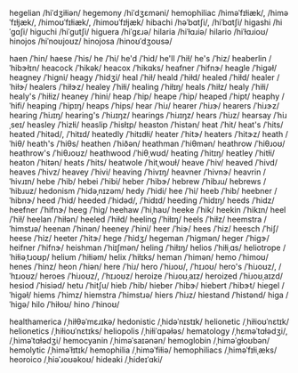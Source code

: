 hegelian	/hiˈdʒiɫiən/
hegemony	/hiˈdʒɛməni/
hemophiliac	/himəˈfɪɫiæk/, /himəˈfɪɫjæk/, /himoʊˈfɪɫiæk/, /himoʊˈfɪɫjæk/
hibachi	/həˈbɑtʃi/, /hiˈbɑtʃi/
higashi	/hiˈɡɑʃi/
higuchi	/hiˈɡutʃi/
higuera	/hiˈɡɛɹə/
hilaria	/hiˈɫɑɹiə/
hilario	/hiˈɫɑɹioʊ/
hinojos	/hiˈnoʊjoʊz/
hinojosa	/hinoʊˈdʒoʊsə/

haen	/ˈhin/
haese	/ˈhis/
he	/ˈhi/
he'd	/ˈhid/
he'll	/ˈhiɫ/
he's	/ˈhiz/
heaberlin	/ˈhibɝɫɪn/
heacock	/ˈhikək/
heacox	/ˈhikɑks/
heafner	/ˈhifnɝ/
heagle	/ˈhiɡəɫ/
heagney	/ˈhiɡni/
heagy	/ˈhidʒi/
heal	/ˈhiɫ/
heald	/ˈhiɫd/
healed	/ˈhiɫd/
healer	/ˈhiɫɝ/
healers	/ˈhiɫɝz/
healey	/ˈhiɫi/
healing	/ˈhiɫɪŋ/
heals	/ˈhiɫz/
healy	/ˈhiɫi/
healy's	/ˈhiɫiz/
heaney	/ˈhini/
heap	/ˈhip/
heape	/ˈhip/
heaped	/ˈhipt/
heaphy	/ˈhifi/
heaping	/ˈhipɪŋ/
heaps	/ˈhips/
hear	/ˈhiɹ/
hearer	/ˈhiɹɝ/
hearers	/ˈhiɹɝz/
hearing	/ˈhiɹɪŋ/
hearing's	/ˈhiɹɪŋz/
hearings	/ˈhiɹɪŋz/
hears	/ˈhiɹz/
hearsay	/ˈhiɹˌseɪ/
heasley	/ˈhizɫi/
heaslip	/ˈhisɫɪp/
heaston	/ˈhistən/
heat	/ˈhit/
heat's	/ˈhits/
heated	/ˈhitəd/, /ˈhitɪd/
heatedly	/ˈhitɪdɫi/
heater	/ˈhitɝ/
heaters	/ˈhitɝz/
heath	/ˈhiθ/
heath's	/ˈhiθs/
heathen	/ˈhiðən/
heathman	/ˈhiθmən/
heathrow	/ˈhiθɹoʊ/
heathrow's	/ˈhiθɹoʊz/
heathwood	/ˈhiθˌwʊd/
heating	/ˈhitɪŋ/
heatley	/ˈhitɫi/
heaton	/ˈhitən/
heats	/ˈhits/
heatwole	/ˈhitˌwoʊɫ/
heave	/ˈhiv/
heaved	/ˈhivd/
heaves	/ˈhivz/
heavey	/ˈhivi/
heaving	/ˈhivɪŋ/
heavner	/ˈhivnɝ/
heavrin	/ˈhivɹɪn/
hebe	/ˈhib/
hebei	/ˈhibi/
heber	/ˈhibɝ/
hebrew	/ˈhibɹu/
hebrews	/ˈhibɹuz/
hedonism	/ˈhidəˌnɪzəm/
hedy	/ˈhidi/
hee	/ˈhi/
heeb	/ˈhib/
heebner	/ˈhibnɝ/
heed	/ˈhid/
heeded	/ˈhidəd/, /ˈhidɪd/
heeding	/ˈhidɪŋ/
heeds	/ˈhidz/
heefner	/ˈhifnɝ/
heeg	/ˈhiɡ/
heehaw	/ˈhiˌhaʊ/
heeke	/ˈhik/
heekin	/ˈhikɪn/
heel	/ˈhiɫ/
heelan	/ˈhiɫən/
heeled	/ˈhiɫd/
heeling	/ˈhiɫɪŋ/
heels	/ˈhiɫz/
heemstra	/ˈhimstɹə/
heenan	/ˈhinən/
heeney	/ˈhini/
heer	/ˈhiɝ/
hees	/ˈhiz/
heesch	/ˈhiʃ/
heese	/ˈhiz/
heeter	/ˈhitɝ/
hege	/ˈhidʒ/
hegeman	/ˈhiɡmən/
heger	/ˈhiɡɝ/
heifner	/ˈhifnɝ/
heishman	/ˈhiɪʃmən/
heling	/ˈhiɫɪŋ/
helios	/ˈhiɫiˌɑs/
heliotrope	/ˈhiɫiəˌtɹoʊp/
helium	/ˈhiɫiəm/
helix	/ˈhiɫɪks/
heman	/ˈhimən/
hemo	/ˈhimoʊ/
henes	/ˈhinz/
heon	/ˈhiən/
here	/ˈhiɹ/
hero	/ˈhiɹoʊ/, /ˈhɪɹoʊ/
hero's	/ˈhiɹoʊz/, /ˈhɪɹoʊz/
heroes	/ˈhiɹoʊz/, /ˈhɪɹoʊz/
heroize	/ˈhiɹoʊˌaɪz/
heroized	/ˈhiɹoʊˌaɪzd/
hesiod	/ˈhisiəd/
hetu	/ˈhitʃu/
hieb	/ˈhib/
hieber	/ˈhibɝ/
hiebert	/ˈhibɝt/
hiegel	/ˈhiɡəɫ/
hiems	/ˈhimz/
hiemstra	/ˈhimstɹə/
hiers	/ˈhiɹz/
hiestand	/ˈhistənd/
higa	/ˈhiɡə/
hilo	/ˈhiɫoʊ/
hino	/ˈhinoʊ/

healthamerica	/ˌhiɫθəˈmɛɹɪkə/
hedonistic	/ˌhidəˈnɪstɪk/
helionetic	/ˌhiɫioʊˈnɛtɪk/
helionetics	/ˌhiɫioʊˈnɛtɪks/
heliopolis	/ˌhiɫiˈɑpəɫəs/
hematology	/ˌhɛməˈtɑɫədʒi/, /ˌhiməˈtɑɫədʒi/
hemocyanin	/ˌhiməˈsaɪənən/
hemoglobin	/ˌhiməˈɡɫoʊbən/
hemolytic	/ˌhiməˈɫɪtɪk/
hemophilia	/ˌhiməˈfiɫiə/
hemophiliacs	/ˌhiməˈfɪɫiˌæks/
heoroico	/ˌhiəˈɹoʊəkoʊ/
hideaki	/ˌhideɪˈɑki/
